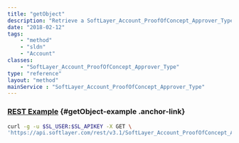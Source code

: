 ```yaml
---
title: "getObject"
description: "Retrieve a SoftLayer_Account_ProofOfConcept_Approver_Type record."
date: "2018-02-12"
tags:
    - "method"
    - "sldn"
    - "Account"
classes:
    - "SoftLayer_Account_ProofOfConcept_Approver_Type"
type: "reference"
layout: "method"
mainService : "SoftLayer_Account_ProofOfConcept_Approver_Type"
---
```


### [REST Example](#getObject-example) <a href="/article/rest/"><i class="fas fa-question"></i></a> {#getObject-example .anchor-link} 
```bash
curl -g -u $SL_USER:$SL_APIKEY -X GET \
'https://api.softlayer.com/rest/v3.1/SoftLayer_Account_ProofOfConcept_Approver_Type/{SoftLayer_Account_ProofOfConcept_Approver_TypeID}/getObject'
```
